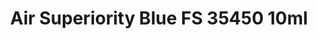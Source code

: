---
layout: product
title: "Air Superiority Blue FS 35450 10ml"
price: "330" 
desc: "Nitro 10mL"
img_path: "/assets/img/RC239.webp"
brand: "AK "
available: false
special_offer: false
new: false
soon: false
cat: "020000"
subcat: "020200"
subsubcat: "020201"
sifra: "RC239"
popular: false
spec: false
---